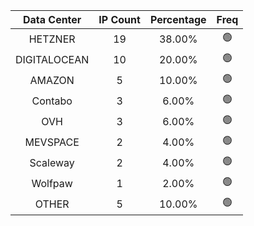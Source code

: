 | Data Center | IP Count | Percentage | Freq |
|:------------:|:--------:|:-----------:|:-----:|
| HETZNER | 19 | 38.00% | 🟢 |
| DIGITALOCEAN | 10 | 20.00% | 🟢 |
| AMAZON | 5 | 10.00% | 🟢 |
| Contabo | 3 | 6.00% | 🟢 |
| OVH | 3 | 6.00% | 🟢 |
| MEVSPACE | 2 | 4.00% | 🟢 |
| Scaleway | 2 | 4.00% | 🟢 |
| Wolfpaw | 1 | 2.00% | 🟢 |
| OTHER | 5 | 10.00% | 🟢 |